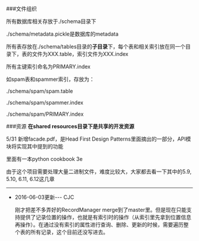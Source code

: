 ###文件组织

所有数据库相关存放于./schema目录下

./schema/metadata.pickle是数据库的metadata

所有表存放在./schema/tables目录的**子目录**下，每个表和相关索引放在同一个目录下，表的文件为XXX.table，索引文件为XXX.index

所有主键索引命名为PRIMARY.index

如spam表和spammer索引，存放为：

./schema/spam/spam.table

./schema/spam/spammer.index

./schema/spam/PRIMARY.index

###资源
**在shared resources目录下是共享的开发资源**

5/31 新增facade.pdf，是Head First Design Patterns里面摘出的一部分，API模块将实现其中提到的功能

里面有一本python cookbook 3e

由于这个项目需要处理大量二进制文件，难度比较大，大家都去看一下其中的5.9, 5.10, 6.11, 6.12这几章

-------

*	2016-06-03更新--- CJC
	
	刚才把差不多弄好的RecordManager merge到了master里。但是现在只能支持提供了记录位置的操作，也就是有索引时的操作（从索引里先拿到位置信息再操作）。在通过没有索引的属性进行查询、删除、更新的时候，需要遍历整个表的所有记录，这个目前还没写进去。 